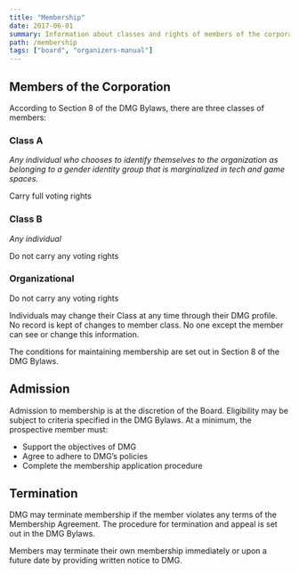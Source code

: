 ```yaml
---
title: "Membership"
date: 2017-06-01
summary: Information about classes and rights of members of the corporation.
path: /membership
tags: ["board", "organizers-manual"]
---
```


## Members of the Corporation

According to Section 8 of the DMG Bylaws, there are three classes of members:

### Class A

_Any individual who chooses to identify themselves to the organization as belonging to a gender identity group that is marginalized in tech and game spaces._

Carry full voting rights

### Class B

_Any individual_

Do not carry any voting rights

### Organizational

Do not carry any voting rights

Individuals may change their Class at any time through their DMG profile. No record is kept of changes to member class. No one except the member can see or change this information.

The conditions for maintaining membership are set out in Section 8 of the DMG Bylaws.

## Admission

Admission to membership is at the discretion of the Board.
Eligibility may be subject to criteria specified in the DMG Bylaws. At a minimum, the prospective member must:

- Support the objectives of DMG
- Agree to adhere to DMG’s policies
- Complete the membership application procedure

## Termination

DMG may terminate membership if the member violates any terms of the Membership Agreement. The procedure for termination and appeal is set out in the DMG Bylaws.

Members may terminate their own membership immediately or upon a future date by providing written notice to DMG.
